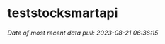 
<!-- README.md is generated from README.Rmd. Please edit that file -->

# teststocksmartapi

*Date of most recent data pull: 2023-08-21 06:36:15*
